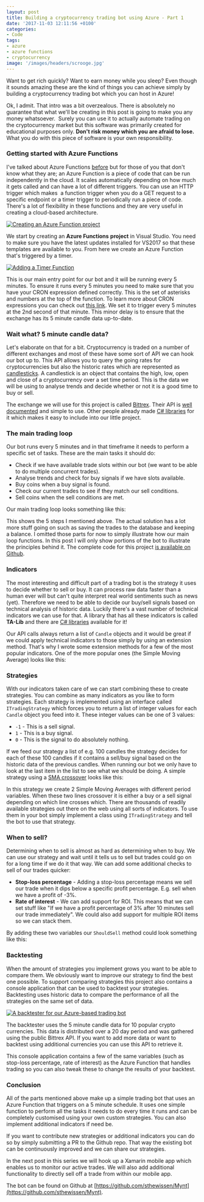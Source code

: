 ```yaml
---
layout: post
title: Building a cryptocurrency trading bot using Azure - Part 1
date: '2017-11-03 12:11:56 +0100'
categories:
- Code
tags:
- azure
- azure functions
- cryptocurrency
image: '/images/headers/scrooge.jpg'
---
```


Want to get rich quickly? Want to earn money while you sleep? Even though it sounds amazing these are the kind of things you can achieve simply by building a cryptocurrency trading bot which you can host in Azure!

Ok, I admit. That intro was a bit overzealous. There is absolutely no guarantee that what we'll be creating in this post is going to make you any money whatsoever.  Surely you can use it to actually automate trading on the cryptocurrency market but this software was primarily created for educational purposes only. **Don't risk money which you are afraid to lose.** What you do with this piece of software is your own responsibility.

### Getting started with Azure Functions

I've talked about Azure Functions [before](https://www.thewissen.io/deploying-azure-functions-using-vsts/) but for those of you that don't know what they are; an Azure Function is a piece of code that can be run independently in the cloud. It scales automatically depending on how much it gets called and can have a lot of different triggers. You can use an HTTP trigger which makes  a function trigger when you do a GET request to a specific endpoint or a timer trigger to periodically run a piece of code. There's a lot of flexibility in these functions and they are very useful in creating a cloud-based architecture.

[![Creating an Azure Function project](/images/posts/azuref.png)](/images/posts/azuref.png)

We start by creating an **Azure Functions** **project** in Visual Studio. You need to make sure you have the latest updates installed for VS2017 so that these templates are available to you. From here we create an Azure Function that's triggered by a timer.

[![Adding a Timer Function](/images/posts/function.png)](/images/posts/function.png)

This is our main entry point for our bot and it will be running every 5 minutes. To ensure it runs every 5 minutes you need to make sure that you have your CRON expression defined correctly. This is the set of asterisks and numbers at the top of the function. To learn more about CRON expressions you can check out [this link](https://docs.microsoft.com/en-us/azure/azure-functions/functions-bindings-timer). We set it to trigger every 5 minutes at the 2nd second of that minute. This minor delay is to ensure that the exchange has its 5 minute candle data up-to-date.

### Wait what? 5 minute candle data?

Let's elaborate on that for a bit. Cryptocurrency is traded on a number of different exchanges and most of these have some sort of API we can hook our bot up to. This API allows you to query the going rates for cryptocurrencies but also the historic rates which are represented as [candlesticks](https://www.babypips.com/learn/forex/what-is-a-japanese-candlestick). A candlestick is an object that contains the high, low, open and close of a cryptocurrency over a set time period. This is the data we will be using to analyse trends and decide whether or not it is a good time to buy or sell.

The exchange we will use for this project is called [Bittrex](https://bittrex.com/). Their API is [well documented](https://bittrex.com/home/api) and simple to use. Other people already made [C# libraries](https://github.com/Coinio/Bittrex.Api.Client) for it which makes it easy to include into our little project.

### The main trading loop

Our bot runs every 5 minutes and in that timeframe it needs to perform a specific set of tasks. These are the main tasks it should do:

*   Check if we have available trade slots within our bot (we want to be able to do multiple concurrent trades).
*   Analyse trends and check for buy signals if we have slots available.
*   Buy coins when a buy signal is found.
*   Check our current trades to see if they match our sell conditions.
*   Sell coins when the sell conditions are met.

Our main trading loop looks something like this:

<script src="https://gist.github.com/sthewissen/b49b4af187c49967af3ef4d4d73a8181.js"></script>

This shows the 5 steps I mentioned above. The actual solution has a lot more stuff going on such as saving the trades to the database and keeping a balance. I omitted those parts for now to simply illustrate how our main loop functions. In this post I will only show portions of the bot to illustrate the principles behind it. The complete code for this project [is available on Github](https://github.com/sthewissen/Mynt).

### Indicators

The most interesting and difficult part of a trading bot is the strategy it uses to decide whether to sell or buy. It can process raw data faster than a human ever will but can't quite interpret real world sentiments such as news (yet). Therefore we need to be able to decide our buy/sell signals based on technical analysis of historic data. Luckily there's a vast number of technical indicators we can use for that. A library that has all these indicators is called **TA-Lib** and there are [C# libraries](https://www.nuget.org/packages/TA-Lib/) available for it!

Our API calls always return a list of `Candle` objects and it would be great if we could apply technical indicators to those simply by using an extension method. That's why I wrote some extension methods for a few of the most popular indicators. One of the more popular ones (the Simple Moving Average) looks like this:

<script src="https://gist.github.com/sthewissen/44d87a1b5651da6aa553ed2cec9189ad.js"></script>

### Strategies

With our indicators taken care of we can start combining these to create strategies. You can combine as many indicators as you like to form strategies. Each strategy is implemented using an interface called `ITradingStrategy` which forces you to return a list of integer values for each `Candle` object you feed into it. These integer values can be one of 3 values:

*   `-1` - This is a sell signal.
*   `1` - This is a buy signal.
*   `0` - This is the signal to do absolutely nothing.

If we feed our strategy a list of e.g. 100 candles the strategy decides for each of these 100 candles if it contains a sell/buy signal based on the historic data of the previous candles. When running our bot we only have to look at the last item in the list to see what we should be doing. A simple strategy using a [SMA crossover](http://www.investopedia.com/university/movingaverage/movingaverages4.asp) looks like this:

<script src="https://gist.github.com/sthewissen/4b41f468deccce7cfdaef6365ad0a316.js"></script>

In this strategy we create 2 Simple Moving Averages with different period variables. When these two lines crossover it is either a buy or a sell signal depending on which line crosses which. There are thousands of readily available strategies out there on the web using all sorts of indicators. To use them in your bot simply implement a class using `ITradingStrategy` and tell the bot to use that strategy.

### When to sell?

Determining when to sell is almost as hard as determining when to buy. We can use our strategy and wait until it tells us to sell but trades could go on for a long time if we do it that way. We can add some additional checks to sell of our trades quicker:

*   **Stop-loss percentage** - Adding a stop-loss percentage means we sell our trade when it dips below a specific profit percentage. E.g. sell when we have a profit of -3%.
*   **Rate of interest** - We can add support for ROI. This means that we can set stuff like "If we have a profit percentage of 3% after 10 minutes sell our trade immediately". We could also add support for multiple ROI items so we can stack them.

By adding these two variables our `ShouldSell` method could look something like this:

<script src="https://gist.github.com/sthewissen/9f10a4ea5bbd665175e13ae1ca9ff319.js"></script>

### Backtesting

When the amount of strategies you implement grows you want to be able to compare them. We obviously want to improve our strategy to find the best one possible. To support comparing strategies this project also contains a console application that can be used to backtest your strategies. Backtesting uses historic data to compare the performance of all the strategies on the same set of data.

[![A backtester for our Azure-based trading bot](/images/posts/backtester.png "A backtester for our Azure-based trading bot")](/images/posts/backtester.png)

The backtester uses the 5 minute candle data for 10 popular crypto currencies. This data is distributed over a 20 day period and was gathered using the public Bittrex API. If you want to add more data or want to backtest using additional currencies you can use this API to retrieve it.

This console application contains a few of the same variables (such as stop-loss percentage, rate of interest) as the Azure Function that handles trading so you can also tweak these to change the results of your backtest.

### Conclusion

All of the parts mentioned above make up a simple trading bot that uses an Azure Function that triggers on a 5 minute schedule. It uses one simple function to perform all the tasks it needs to do every time it runs and can be completely customised using your own custom strategies. You can also implement additional indicators if need be.

If you want to contribute new strategies or additional indicators you can do so by simply submitting a PR to the Github repo. That way the existing bot can be continuously improved and we can share our strategies.

In the next post in this series we will hook up a Xamarin mobile app which enables us to monitor our active trades. We will also add additional functionality to directly sell off a trade from within our mobile app.

The bot can be found on Github at [https://github.com/sthewissen/Mynt](https://github.com/sthewissen/Mynt).
